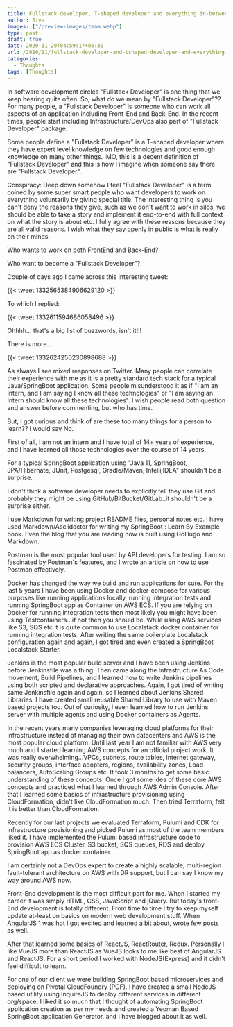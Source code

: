 ```yaml
---
title: Fullstack developer, T-shaped developer and everything in-between
author: Siva
images: ["/preview-images/team.webp"]
type: post
draft: true
date: 2020-11-29T04:59:17+05:30
url: /2020/11/fullstack-developer-and-tshaped-developer-and-everything-in-between/
categories:
  - Thoughts
tags: [Thoughts]
---
```


In software development circles "Fullstack Developer" is one thing that we keep hearing quite often.
So, what do we mean by "Fullstack Developer"?? 
For many people, a "Fullstack Developer" is someone who can work all aspects of an application including Front-End and Back-End.
In the recent times, people start including Infrastructure/DevOps also part of "Fullstack Developer" package.

Some people define a "Fullstack Developer" is a T-shaped developer where they have expert level knowledge on few technologies and good enough knowledge on many other things.
IMO, this is a decent definition of "Fullstack Developer" and this is how I imagine when someone say there are "Fullstack Developer". 

Conspiracy:
Deep down somehow I feel "Fullstack Developer" is a term coined by some super smart people who want developers to work on everything voluntarily by giving special title.
The interesting thing is you can't deny the reasons they give, such as we don't want to work in silos, 
we should be able to take a story and implement it end-to-end with full context on what the story is about etc.
I fully agree with these reasons because they are all valid reasons. I wish what they say openly in public is what is really on their minds. 

Who wants to work on both FrontEnd and Back-End?

Who want to become a "Fullstack Developer"?

Couple of days ago I came across this interesting tweet:

{{< tweet 1332565384906629120 >}}

To which I replied:

{{< tweet 1332611594686058496 >}}

Ohhhh... that's a big list of buzzwords, isn't it!!!

There is more...

{{< tweet 1332624250230898688 >}}

As always I see mixed responses on Twitter. Many people can correlate their experience with me as it is a pretty standard tech stack for a typical Java/SpringBoot application.
Some people misunderstood it as if "I am an Intern, and I am saying I know all these technologies" or "I am saying an Intern should know all these technologies".
I wish people read both question and answer before commenting, but who has time.

But, I got curious and think of are these too many things for a person to learn?? I would say No.

First of all, I am not an intern and I have total of 14+ years of experience, and I have learned all those technologies over the course of 14 years.

For a typical SpringBoot application using "Java 11, SpringBoot, JPA/Hibernate, JUnit, Postgesql, Gradle/Maven, IntellijIDEA" shouldn't be a surprise.

I don't think a software developer needs to explicitly tell they use Git and probably they might be using GitHub/BitBucket/GitLab..it shouldn't be a surprise either.

I use Markdown for writing project README files, personal notes etc. I have used Markdown/Asciidoctor for writing my SpringBoot : Learn By Example book.
Even the blog that you are reading now is built using GoHugo and Markdown.

Postman is the most popular tool used by API developers for testing. I am so fascinated by Postman's features, and I wrote an article on how to use Postman effectively.

Docker has changed the way we build and run applications for sure. 
For the last 5 years I have been using Docker and docker-compose for various purposes like running applications locally, running integration tests and running SpringBoot app as Container on AWS ECS.
If you are relying on Docker for running integration tests then most likely you might have been using Testcontainers...if not then you should be.
While using AWS services like S3, SQS etc it is quite common to use Localstack docker container for running integration tests. 
After writing the same boilerplate Localstack configuration again and again, I got tired and even created a SpringBoot Localstack Starter.

Jenkins is the most popular build server and I have been using Jenkins before Jenkinsfile was a thing.
Then came along the Infrastructure As Code movement, Build Pipelines, and I learned how to write Jenkins pipelines using both scripted and declarative approaches. 
Again, I got tired of writing same Jenkinsfile again and again, so I learned about Jenkins Shared Libraries. I have created small reusable Shared Library to use with Maven based projects too.
Out of curiosity, I even learned how to run Jenkins server with multiple agents and using Docker containers as Agents. 

In the recent years many companies leveraging cloud platforms for their infrastructure instead of managing their own datacenters and AWS is the most popular cloud platform.
Until last year I am not familiar with AWS very much and I started learning AWS concepts for an official project work.
It was really overwhelming...VPCs, subnets, route tables, internet gateway, security groups, interface adopters, regions, availability zones, Load balancers, AutoScaling Groups etc.
It took 3 months to get some basic understanding of these concepts. Once I got some idea of these core AWS concepts and practiced what I learned through AWS Admin Console.
After that I learned some basics of infrastructure provisioning using CloudFormation, didn't like CloudFormation much. Then tried Terraform, felt it is better than CloudFormation.

Recently for our last projects we evaluated Terraform, Pulumi and CDK for infrastructure provisioning and picked Pulumi as most of the team members liked it.
I have implemented the Pulumi based infrastructure code to provision AWS ECS Cluster, S3 bucket, SQS queues, RDS and deploy SpringBoot app as docker container.

I am certainly not a DevOps expert to create a highly scalable, multi-region fault-tolerant architecture on AWS with DR support, but I can say I know my way around AWS now.

Front-End development is the most difficult part for me. When I started my career it was simply HTML, CSS, JavaScript and jQuery.
But today's front-End development is totally different. From time to time I try to keep myself update at-least on basics on modern web development stuff.
When AngularJS 1 was hot I got excited and learned a bit about, wrote few posts as well. 

After that learned some basics of ReactJS, ReactRouter, Redux. Personally I like VueJS more than ReactJS as VueJS looks to me like best of AngularJS and ReactJS.
For a short period I worked with NodeJS(Express) and it didn't feel difficult to learn.

For one of our client we were building SpringBoot based microservices and deploying on Pivotal CloudFoundry (PCF).
I have created a small NodeJS based utility using InquireJS to deploy different services in different org/space.
I liked it so much that I thought of automating SpringBoot application creation as per my needs and created a Yeoman Based SpringBoot application Generator, and I have blogged about it as well.



